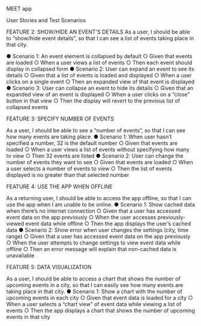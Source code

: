 MEET app

User Stories and Test Scenarios

FEATURE 2: SHOW/HIDE AN EVENT'S DETAILS
As a user, I should be able to “show/hide event details”, so that I can see a list of events taking
place in that city.

● Scenario 1: An event element is collapsed by default
○ Given that events are loaded
○ When a user views a list of events
○ Then each event should display in collapsed form
● Scenario 2: User can expand an event to see its details
○ Given that a list of events is loaded and displayed
○ When a user clicks on a single event
○ Then an expanded view of that event is displayed
● Scenario 3: User can collapse an event to hide its details
○ Given that an expanded view of an event is displayed
○ When a user clicks on a “close” button in that view
○ Then the display will revert to the previous list of collapsed events

FEATURE 3: SPECIFY NUMBER OF EVENTS

As a user, I should be able to see a “number of events”, so that I can see how many events are
taking place.
● Scenario 1: When user hasn’t specified a number, 32 is the default number
○ Given that events are loaded
○ When a user views a list of events without specifying how many to view
○ Then 32 events are listed
● Scenario 2: User can change the number of events they want to see
○ Given that events are loaded
○ When a user selects a number of events to view
○ Then the list of events displayed is no greater than that selected number

FEATURE 4: USE THE APP WHEN OFFLINE

As a returning user, I should be able to access the app offline, so that I can use the app when I
am unable to be online.
● Scenario 1: Show cached data when there’s no internet connection
○ Given that a user has accessed event data on the app previously
○ When the user accesses previously-viewed event data while offline
○ Then the app displays the user’s cached data
● Scenario 2: Show error when user changes the settings (city, time range)
○ Given that a user has accessed event data on the app previously
○ When the user attempts to change settings to view event data while offline
○ Then an error message will explain that non-cached data is unavailable

FEATURE 5: DATA VISUALIZATION

As a user, I should be able to access a chart that shows the number of upcoming events in a
city, so that I can easily see how many events are taking place in that city.
● Scenario 1: Show a chart with the number of upcoming events in each city
○ Given that event data is loaded for a city
○ When a user selects a “chart view” of event data while viewing a list of events
○ Then the app displays a chart that shows the number of upcoming events in that
city
